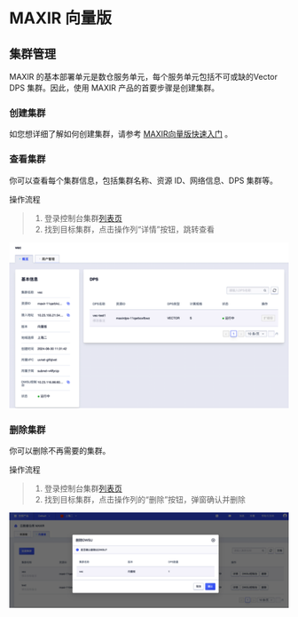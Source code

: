 # MAXIR 向量版
## 集群管理
MAXIR 的基本部署单元是数仓服务单元，每个服务单元包括不可或缺的Vector DPS 集群。因此，使用 MAXIR 产品的首要步骤是创建集群。

### 创建集群
如您想详细了解如何创建集群，请参考 [MAXIR向量版快速入门](https://ncn1h4lygmej.feishu.cn/wiki/XGkfwJ1WxiYPXjkqIhmckcr4nPi#SVEDdvOZpoV5awxo2e9cY87QnMd) 。

### 查看集群
你可以查看每个集群信息，包括集群名称、资源 ID、网络信息、DPS 集群等。

操作流程
>1. 登录控制台集群[列表页](https://console.ucloud.cn/maxir/vector)
>2. 找到目标集群，点击操作列“详情”按钮，跳转查看

![](/images/guide/vector-cluster-1.png)


### 删除集群
你可以删除不再需要的集群。

操作流程
>1. 登录控制台集群[列表页](https://console.ucloud.cn/maxir/vector)
>2. 找到目标集群，点击操作列的“删除”按钮，弹窗确认并删除

![](/images/guide/vector-cluster-2.png)
